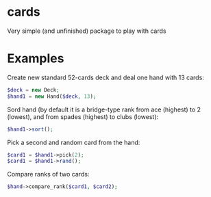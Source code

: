 # cards
Very simple (and unfinished) package to play with cards

# Examples

Create new standard 52-cards deck and deal one hand with 13 cards:
```php
$deck = new Deck;
$hand1 = new Hand($deck, 13);
```
Sord hand (by default it is a bridge-type rank from ace (highest) to 2 (lowest), and from spades (highest) to clubs (lowest):
```php
$hand1->sort();
```
Pick a second and random card from the hand:
```php
$card1 = $hand1->pick(2);
$card1 = $hand1->rand();
```
Compare ranks of two cards:
```php
$hand->compare_rank($card1, $card2);
```
